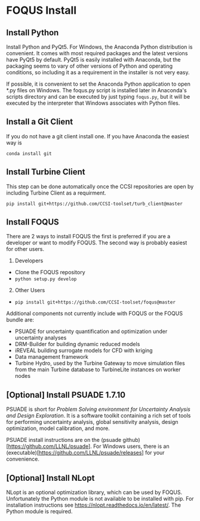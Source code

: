 # FOQUS Install

## Install Python

Install Python and PyQt5.  For Windows, the Anaconda Python distribution is 
convenient. It comes with most required packages and the latest versions 
have PyQt5 by default. PyQt5 is easily installed with Anaconda, but the 
packaging seems to vary of other versions of Python and operating conditions, 
so including it as a requirement in the installer is not very easy. 

If possible, it is convenient to set the Anaconda Python application to open
*.py files on Windows. The foqus.py script is installed later in Anaconda's 
scripts directory and can be executed by just typing ``foqus.py``, but it will be 
executed by the interpreter that Windows associates with Python files.

## Install a Git Client

If you do not have a git client install one. If you have Anaconda the easiest
way is 

``conda install git``

## Install Turbine Client

This step can be done automatically once the CCSI repositories are open by 
including Turbine Client as a requirment.

``pip install git+https://github.com/CCSI-toolset/turb_client@master``

## Install FOQUS

There are 2 ways to install FOQUS the first is preferred if you are a developer 
or want to modify FOQUS. The second way is probably easiest for other users.

1. Developers
  * Clone the FOQUS repository
  * ``python setup.py develop``
2. Other Users
  * ``pip install git+https://github.com/CCSI-toolset/foqus@master``
  
Additional components not currently include with FOQUS or the FOQUS bundle are:
* PSUADE for uncertainty quantification and optimization under uncertainty analyses
* DRM-Builder for building dynamic reduced models
* iREVEAL building surrogate models for CFD with kriging
* Data management framework
* Turbine Hydro, used by the Turbine Gateway to move simulation files from
  the main Turbine database to TurbineLite instances on worker nodes

## [Optional] Install PSUADE 1.7.10

PSUADE is short for *Problem Solving environment for Uncertainty Analysis and Design Exploration*. It is a software toolkit containing a rich set of tools for performing uncertainty analysis, global sensitivity analysis, design optimization, model calibration, and more.

PSUADE install instructions are on the (psuade github)[https://github.com/LLNL/psuade]. For Windows users, there is an (executable)[https://github.com/LLNL/psuade/releases] for your convenience.

## [Optional] Install NLopt

NLopt is an optional optimization library, which can be used by FOQUS. Unfortunately
the Python module is not available to be installed with pip. For installation 
instructions see https://nlopt.readthedocs.io/en/latest/. The Python module is required. 






